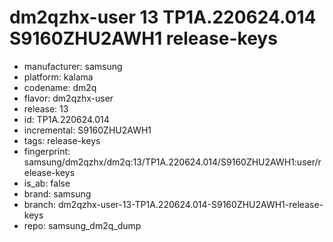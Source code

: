 # dm2qzhx-user 13 TP1A.220624.014 S9160ZHU2AWH1 release-keys
- manufacturer: samsung
- platform: kalama
- codename: dm2q
- flavor: dm2qzhx-user
- release: 13
- id: TP1A.220624.014
- incremental: S9160ZHU2AWH1
- tags: release-keys
- fingerprint: samsung/dm2qzhx/dm2q:13/TP1A.220624.014/S9160ZHU2AWH1:user/release-keys
- is_ab: false
- brand: samsung
- branch: dm2qzhx-user-13-TP1A.220624.014-S9160ZHU2AWH1-release-keys
- repo: samsung_dm2q_dump
